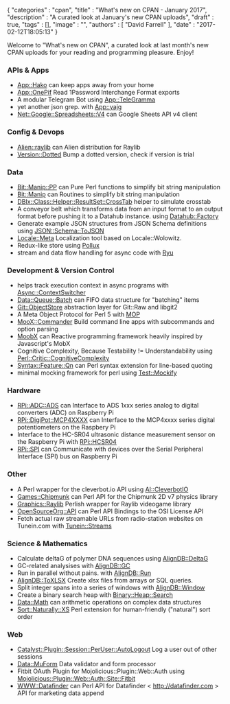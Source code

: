{
   "categories" : "cpan",
   "title" : "What's new on CPAN - January 2017",
   "description" : "A curated look at January's new CPAN uploads",
   "draft" : true,
   "tags" : [],
   "image" : "",
   "authors" : [
      "David Farrell"
   ],
   "date" : "2017-02-12T18:05:13"
}


Welcome to "What's new on CPAN", a curated look at last month's new CPAN uploads for your reading and programming pleasure. Enjoy!

### APIs & Apps
* [App::Hako](https://metacpan.org/pod/App::Hako) can keep apps away from your home
* [App::OnePif](https://metacpan.org/pod/App::OnePif) Read 1Password Interchange Format exports
* A modular Telegram Bot using [App::TeleGramma](https://metacpan.org/pod/App::TeleGramma)
* yet another json grep. with [App::yajg](https://metacpan.org/pod/App::yajg)
* [Net::Google::Spreadsheets::V4](https://metacpan.org/pod/Net::Google::Spreadsheets::V4) can Google Sheets API v4 client


### Config & Devops
* [Alien::raylib](https://metacpan.org/pod/Alien::raylib) can Alien distribution for Raylib
* [Version::Dotted](https://metacpan.org/pod/Version::Dotted) Bump a dotted version, check if version is trial


### Data
* [Bit::Manip::PP](https://metacpan.org/pod/Bit::Manip::PP) can Pure Perl functions to simplify bit string manipulation
* [Bit::Manip](https://metacpan.org/pod/Bit::Manip) can Routines to simplify bit string manipulation
* [DBIx::Class::Helper::ResultSet::CrossTab](https://metacpan.org/pod/DBIx::Class::Helper::ResultSet::CrossTab) helper to simulate crosstab
* A conveyor belt which transforms data from an input format to an output format before pushing it to a Datahub instance. using [Datahub::Factory](https://metacpan.org/pod/Datahub::Factory)
* Generate example JSON structures from JSON Schema definitions using [JSON::Schema::ToJSON](https://metacpan.org/pod/JSON::Schema::ToJSON)
* [Locale::Meta](https://metacpan.org/pod/Locale::Meta) Localization tool based on Locale::Wolowitz.
* Redux-like store using [Pollux](https://metacpan.org/pod/Pollux)
* stream and data flow handling for async code with [Ryu](https://metacpan.org/pod/Ryu)


### Development & Version Control
* helps track execution context in async programs with [Async::ContextSwitcher](https://metacpan.org/pod/Async::ContextSwitcher)
* [Data::Queue::Batch](https://metacpan.org/pod/Data::Queue::Batch) can FIFO data structure for "batching" items
* [Git::ObjectStore](https://metacpan.org/pod/Git::ObjectStore) abstraction layer for Git::Raw and libgit2
* A Meta Object Protocol for Perl 5 with [MOP](https://metacpan.org/pod/MOP)
* [MooX::Commander](https://metacpan.org/pod/MooX::Commander) Build command line apps with subcommands and option parsing
* [MoobX](https://metacpan.org/pod/MoobX) can Reactive programming framework heavily inspired by Javascript's MobX
* Cognitive Complexity, Because Testability != Understandability using [Perl::Critic::CognitiveComplexity](https://metacpan.org/pod/Perl::Critic::CognitiveComplexity)
* [Syntax::Feature::Qn](https://metacpan.org/pod/Syntax::Feature::Qn) can Perl syntax extension for line-based quoting
* minimal mocking framework for perl using [Test::Mockify](https://metacpan.org/pod/Test::Mockify)


### Hardware
* [RPi::ADC::ADS](https://metacpan.org/pod/RPi::ADC::ADS) can Interface to ADS 1xxx series analog to digital converters (ADC) on Raspberry Pi
* [RPi::DigiPot::MCP4XXXX](https://metacpan.org/pod/RPi::DigiPot::MCP4XXXX) can Interface to the MCP4xxxx series digital potentiometers on the Raspbery Pi
* Interface to the HC-SR04 ultrasonic distance measurement sensor on the Raspberry Pi with [RPi::HCSR04](https://metacpan.org/pod/RPi::HCSR04)
* [RPi::SPI](https://metacpan.org/pod/RPi::SPI) can Communicate with devices over the Serial Peripheral Interface (SPI) bus on Raspberry Pi


### Other
* A Perl wrapper for the cleverbot.io API using [AI::CleverbotIO](https://metacpan.org/pod/AI::CleverbotIO)
* [Games::Chipmunk](https://metacpan.org/pod/Games::Chipmunk) can Perl API for the Chipmunk 2D v7 physics library
* [Graphics::Raylib](https://metacpan.org/pod/Graphics::Raylib) Perlish wrapper for Raylib videogame library
* [OpenSourceOrg::API](https://metacpan.org/pod/OpenSourceOrg::API) can Perl API Bindings to the OSI License API 
* Fetch actual raw streamable URLs from radio-station websites on Tunein.com with [Tunein::Streams](https://metacpan.org/pod/Tunein::Streams)


### Science & Mathematics
* Calculate deltaG of polymer DNA sequences using [AlignDB::DeltaG](https://metacpan.org/pod/AlignDB::DeltaG)
* GC-related analysises with [AlignDB::GC](https://metacpan.org/pod/AlignDB::GC)
* Run in parallel without pains. with [AlignDB::Run](https://metacpan.org/pod/AlignDB::Run)
* [AlignDB::ToXLSX](https://metacpan.org/pod/AlignDB::ToXLSX) Create xlsx files from arrays or SQL queries.
* Split integer spans into a series of windows with [AlignDB::Window](https://metacpan.org/pod/AlignDB::Window)
* Create a binary search heap with [Binary::Heap::Search](https://metacpan.org/pod/Binary::Heap::Search)
* [Data::Math](https://metacpan.org/pod/Data::Math) can arithmetic operations on complex data structures
* [Sort::Naturally::XS](https://metacpan.org/pod/Sort::Naturally::XS) Perl extension for human-friendly ("natural") sort order


### Web
* [Catalyst::Plugin::Session::PerUser::AutoLogout](https://metacpan.org/pod/Catalyst::Plugin::Session::PerUser::AutoLogout) Log a user out of other sessions
* [Data::MuForm](https://metacpan.org/pod/Data::MuForm) Data validator and form processor
* Fitbit OAuth Plugin for Mojolicious::Plugin::Web::Auth using [Mojolicious::Plugin::Web::Auth::Site::Fitbit](https://metacpan.org/pod/Mojolicious::Plugin::Web::Auth::Site::Fitbit)
* [WWW::Datafinder](https://metacpan.org/pod/WWW::Datafinder) can Perl API for Datafinder < http://datafinder.com > API for marketing data append


